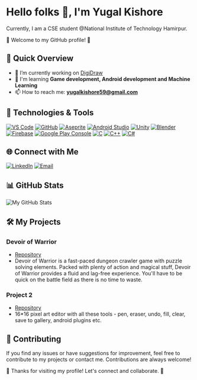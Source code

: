 # Hello folks 👋, I'm Yugal Kishore

Currently, I am a CSE student @National Institute of Technology Hamirpur.

🌟 Welcome to my GitHub profile! 🌟

## 🚀 Quick Overview

- 🔭 I’m currently working on [DigiDraw](https://github.com/yugalkishore59/DigiDraw)
- 🌱 I'm learning **Game development, Android development and Machine Learning**
- 📫 How to reach me: **yugalkishore59@gmail.com**

## 🔧 Technologies & Tools

[![VS Code](https://img.shields.io/badge/-VS%20Code-333?style=flat&logo=visual-studio-code&logoColor=white)](https://code.visualstudio.com/)
[![GitHub](https://img.shields.io/badge/-GitHub-333?style=flat&logo=github&logoColor=white)](https://github.com/)
[![Aseprite](https://img.shields.io/badge/-Aseprite-333?style=flat&logo=aseprite&logoColor=white)](https://www.aseprite.org/)
[![Android Studio](https://img.shields.io/badge/-Android%20Studio-333?style=flat&logo=android-studio&logoColor=white)](https://developer.android.com/studio)
[![Unity](https://img.shields.io/badge/-Unity-333?style=flat&logo=unity&logoColor=white)](https://unity.com/)
[![Blender](https://img.shields.io/badge/-Blender-333?style=flat&logo=blender&logoColor=white)](https://www.blender.org/)
[![Firebase](https://img.shields.io/badge/-Firebase-333?style=flat&logo=firebase&logoColor=white)](https://firebase.google.com/)
[![Google Play Console](https://img.shields.io/badge/-Google%20Play%20Console-333?style=flat&logo=google-play&logoColor=white)](https://play.google.com/apps/publish)
[![C](https://img.shields.io/badge/-C-333?style=flat&logo=c&logoColor=white)](https://www.learn-c.org/)
[![C++](https://img.shields.io/badge/-C%2B%2B-333?style=flat&logo=c%2B%2B&logoColor=white)](https://cplusplus.com/)
[![C#](https://img.shields.io/badge/-C%23-333?style=flat&logo=c-sharp&logoColor=white)](https://learn.microsoft.com/en-us/dotnet/csharp/)



## 🌐 Connect with Me

[![LinkedIn](https://img.shields.io/badge/-LinkedIn-333?style=flat&logo=linkedin&logoColor=white)](https://www.linkedin.com/in/yugalkishore/)
[![Email](https://img.shields.io/badge/-Gmail-333?style=flat&logo=gmail&logoColor=white)](mailto:yugalkishore59@gmail.com)

## 📊 GitHub Stats

![My GitHub Stats](https://github-readme-stats.vercel.app/api?username=yugalkishore59&show_icons=true&theme=dark)

## 🛠️ My Projects

### Devoir of Warrior

- [Repository](https://github.com/yugalkishore59/Devoir_of_warrior)
- Devoir of Warrior is a fast-paced dungeon crawler game with puzzle solving elements. Packed with plenty of action and magical stuff, Devoir of Warrior provides a fluid and lag-free experience. You'll have to be quick on the battle field as there is no time to waste.

### Project 2

- [Repository](https://github.com/yugalkishore59/Pixel-Art-Editor)
- 16*16 pixel art editor with all these tools - pen, eraser, undo, fill, clear, save to gallery, android plugins etc.

## 🤝 Contributing

If you find any issues or have suggestions for improvement, feel free to contribute to my projects or contact me. Contributions are always welcome!

🎉 Thanks for visiting my profile! Let's connect and collaborate. 🎉
